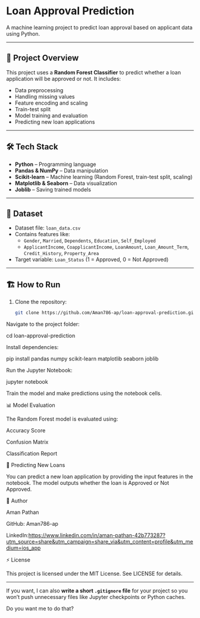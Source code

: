 # Loan Approval Prediction

A machine learning project to predict loan approval based on applicant data using Python.

---

## 🚀 Project Overview

This project uses a **Random Forest Classifier** to predict whether a loan application will be approved or not. It includes:

- Data preprocessing
- Handling missing values
- Feature encoding and scaling
- Train-test split
- Model training and evaluation
- Predicting new loan applications

---

## 🛠️ Tech Stack

- **Python** – Programming language
- **Pandas & NumPy** – Data manipulation
- **Scikit-learn** – Machine learning (Random Forest, train-test split, scaling)
- **Matplotlib & Seaborn** – Data visualization
- **Joblib** – Saving trained models

---

## 📁 Dataset

- Dataset file: `loan_data.csv`
- Contains features like:
  - `Gender`, `Married`, `Dependents`, `Education`, `Self_Employed`
  - `ApplicantIncome`, `CoapplicantIncome`, `LoanAmount`, `Loan_Amount_Term`, `Credit_History`, `Property_Area`
- Target variable: `Loan_Status` (1 = Approved, 0 = Not Approved)

---

## 🏗️ How to Run

1. Clone the repository:
   ```bash
   git clone https://github.com/Aman786-ap/loan-approval-prediction.git
Navigate to the project folder:

cd loan-approval-prediction


Install dependencies:

pip install pandas numpy scikit-learn matplotlib seaborn joblib


Run the Jupyter Notebook:

jupyter notebook


Train the model and make predictions using the notebook cells.

📊 Model Evaluation

The Random Forest model is evaluated using:

Accuracy Score

Confusion Matrix

Classification Report

🔮 Predicting New Loans

You can predict a new loan application by providing the input features in the notebook.
The model outputs whether the loan is Approved or Not Approved.

📌 Author

Aman Pathan

GitHub: Aman786-ap

LinkedIn:https://www.linkedin.com/in/aman-pathan-42b773287?utm_source=share&utm_campaign=share_via&utm_content=profile&utm_medium=ios_app

⚡ License

This project is licensed under the MIT License. See LICENSE for details.

---

If you want, I can also **write a short `.gitignore` file** for your project so you won’t push unnecessary files like Jupyter checkpoints or Python caches.  

Do you want me to do that?
